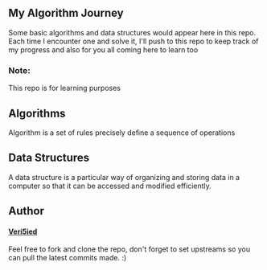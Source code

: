 ## My Algorithm Journey
Some basic algorithms and data structures would appear here in this repo. Each time I encounter one and solve it, I'll push to this repo to keep track of my progress and also for you all coming here to learn too

<h3>Note:</h3>
This repo is for learning purposes

<h2>Algorithms</h2>
Algorithm is a set of rules precisely define a sequence of operations 

<h2>Data Structures</h2>
A data structure is a particular way of organizing and storing data in a computer so that it can be accessed and modified efficiently. 

<h2>Author</h2>
<h4><a href="https://www.twitter.com/Veri5ied">Veri5ied</a></h4>

Feel free to fork and clone the repo, don't forget to set upstreams so you can pull the latest commits made.
:)

